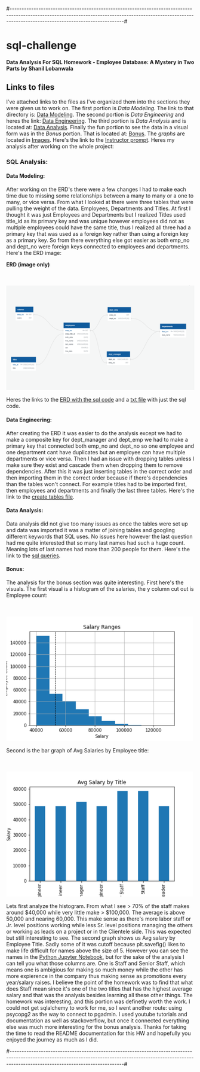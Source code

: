 #-----------------------------------------------------------------------------------------------------------------------------------------------------------------------------------------------------------#
# sql-challenge


**Data Analysis For SQL Homework - Employee Database: A Mystery in Two Parts by Shanil Lobanwala**

## Links to files

I've attached links to the files as I've organized them into the sections they were given us to work on. The first portion is *Data Modeling*. The link to that directory is: [Data Modeling](https://github.com/slobanwala1/sql-challenge/tree/main/my_submission/Data_Modeling). The second portion is *Data Engineering* and heres the link: [Data Engineering](https://github.com/slobanwala1/sql-challenge/tree/main/my_submission/Data_Engineering). The third portion is *Data Analysis* and is located at: [Data Analysis](https://github.com/slobanwala1/sql-challenge/tree/main/my_submission/Data_Analysis). Finally the fun portion to see the data in a visual form was in the *Bonus* portion. That is located at: [Bonus](https://github.com/slobanwala1/sql-challenge/tree/main/my_submission/Bonus). The *graphs* are located in [Images](https://github.com/slobanwala1/sql-challenge/tree/main/my_submission/Images). Here's the link to the [Instructor prompt](https://github.com/slobanwala1/sql-challenge/blob/main/my_submission/README.md). Heres my analysis after working on the whole project:

### SQL Analysis:


#### Data Modeling:

After working on the ERD's there were a few changes I had to make each time due to missing some relationships between a many to many or a one to many, or vice versa. From what I looked at there were three tables that were pulling the weight of the data. Employees, Departments and Titles. At first I thought it was just Employees and Departments but I realized Titles used title_id as its primary key and was unique however employees did not as multiple employees could have the same title, thus I realized all three had a primary key that was used as a foreign key rather than using a foreign key as a primary key. So from there everything else got easier as both emp_no and dept_no were foreign keys connected to employees and departments. Here's the ERD image:

**ERD (image only)**

<br>
<br>
<img src="https://github.com/slobanwala1/sql-challenge/blob/main/my_submission/Images/Pewlett_Hackard_files_ERD_ImgOnly.PNG" width="681">

Heres the links to the [ERD with the sql code](https://github.com/slobanwala1/sql-challenge/blob/main/my_submission/Images/Pewlett_Hackard_files_ERD.PNG) and a [txt file](https://github.com/slobanwala1/sql-challenge/blob/main/my_submission/Data_Modeling/Pewlett_Hackard_files_ERD_text.txt) with just the sql code.

#### Data Engineering:

After creating the ERD it was easier to do the analysis except we had to make a composite key for dept_manager and dept_emp we had to make a primary key that connected both emp_no and dept_no so
one employee and one department cant have duplicates but an employee can have multiple departments or vice versa. Then I had an issue with dropping tables unless I make sure they exist and cascade them when dropping them to remove dependencies. After this it was just inserting tables in the correct order and then importing them in the correct order because if there's dependencies than the tables won't connect. For example titles had to be imported first, then employees and departments and finally the last three tables. Here's the link to the [create tables file](https://github.com/slobanwala1/sql-challenge/blob/main/my_submission/Data_Engineering/table_schema.sql).

#### Data Analysis:

Data analysis did not give too many issues as once the tables were set up and data was imported it was a matter of joining tables and googling different keywords that SQL uses. No issues here however the last question had me quite interested that so many last names had such a huge count. Meaning lots of last names had more than 200 people for them. Here's the link to the [sql queries](https://github.com/slobanwala1/sql-challenge/blob/main/my_submission/Data_Analysis/Pewlett_Hackard_queries.sql).

#### Bonus:

The analysis for the bonus section was quite interesting. First here's the visuals. The first visual is a histogram of the salaries, the y column cut out is Employee count:

<br>
<br>
<img src="https://github.com/slobanwala1/sql-challenge/blob/main/my_submission/Images/Salary_Histogram.png" width="500">

Second is the bar graph of Avg Salaries by Employee title:

<br>
<br>
<img src="https://github.com/slobanwala1/sql-challenge/blob/main/my_submission/Images/Salary_vs_EmpTitle.png" width="500">

Lets first analyze the histogram. From what I see > 70% of the staff makes around $40,000 while very little make > $100,000. The average is above 50,000 and nearing 60,000. This make sense as there's more labor staff or Jr. level positions working while less Sr. level positions managing the others or working as leads on a project or in the Clientele side. This was expected but still interesting to see. The second graph shows us Avg salary by Employee Title. Sadly some of it was cutoff because plt.savefig() likes to make life difficult for names above the size of 5. However you can see the names in the [Python Jupyter Notebook](https://github.com/slobanwala1/sql-challenge/blob/main/my_submission/Bonus/sql_challenge_bonus_analysis.ipynb), but for the sake of the analysis I can tell you what those columns are. One is Staff and Senior Staff, which means one is ambigious for making so much money while the other has more expierence in the company thus making sense as promotions every year/salary raises. I believe the point of the homework was to find that what does Staff mean since it's one of the two titles that has the highest average salary and that was the analysis besides learning all these other things. The homework was interesting, and this portion was definetly worth the work. I could not get sqlalchemy to work for me, so I went another route: using psycopg2 as the way to connect to pgadmin. I used youtube tutorials and documentation as well as stackoverflow, but once it connected everything else was much more interesting for the bonus analysis. Thanks for taking the time to read the README documentation for this HW and hopefully you enjoyed the journey as much as I did.

#-----------------------------------------------------------------------------------------------------------------------------------------------------------------------------------------------------------#